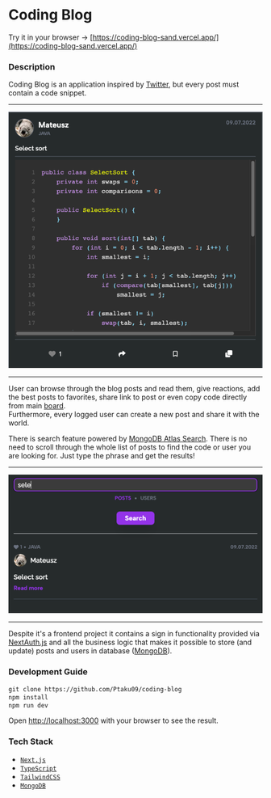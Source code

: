 # Coding Blog
Try it in your browser -> [https://coding-blog-sand.vercel.app/](https://coding-blog-sand.vercel.app/)

### Description

Coding Blog is an application inspired by [Twitter](https://twitter.com), but every post must contain a code 
snippet.

-----------

<p align="center" width="100%">
    <img src="./public/images/markdown-post.png" alt="sample post" />
</p>

-----------

User can browse through the blog posts and read them, give reactions, add the best posts to favorites, share 
link to post or even copy code directly from main [board](https://coding-blog-sand.vercel.app/board).\
Furthermore, every logged user can create a new post and share it with the world.

There is search feature powered by [MongoDB Atlas Search](https://www.mongodb.com/docs/atlas/atlas-search/). There 
is no need to scroll through the whole list of posts to find the code or user you are looking for. Just type the 
phrase and get the results!

-----------

<p align="center" width="100%">
    <img src="./public/images/markdown-search.png" alt="search presentation" />
</p>

-----------

Despite it's a frontend project it contains a sign in functionality provided via [NextAuth.js](https://nextauth.js.org/)
and all the business logic that makes it possible to store (and update) posts and users in 
database ([MongoDB](https://www.mongodb.com/)).

### Development Guide

```
git clone https://github.com/Ptaku09/coding-blog
npm install
npm run dev
```

Open [http://localhost:3000](http://localhost:3000) with your browser to see the result.

### Tech Stack

- [`Next.js`](https://nextjs.org/)
- [`TypeScript`](https://www.typescriptlang.org/)
- [`TailwindCSS`](https://tailwindcss.com/)
- [`MongoDB`](https://www.mongodb.com/)